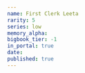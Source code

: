 ```yaml
---
name: First Clerk Leeta
rarity: 5
series: low
memory_alpha:
bigbook_tier: -1
in_portal: true
date:
published: true
---
```



